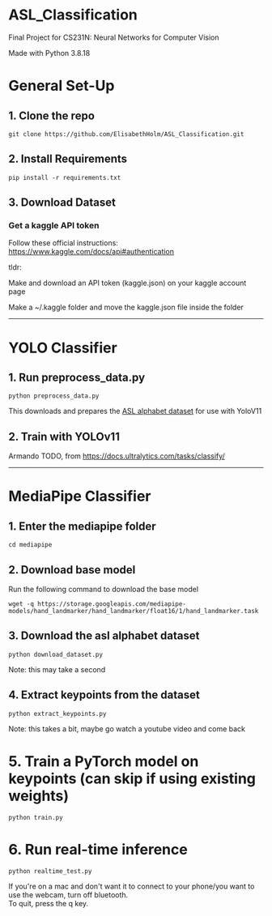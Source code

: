 # ASL_Classification
Final Project for CS231N: Neural Networks for Computer Vision

Made with Python 3.8.18
# General Set-Up

## 1. Clone the repo
```
git clone https://github.com/ElisabethHolm/ASL_Classification.git
```

## 2. Install Requirements
```
pip install -r requirements.txt
```

## 3. Download Dataset
### Get a kaggle API token
Follow these official instructions: https://www.kaggle.com/docs/api#authentication 

tldr: 

Make and download an API token (kaggle.json) on your kaggle account page

Make a ~/.kaggle folder and move the kaggle.json file inside the folder

_________
# YOLO Classifier
## 1. Run preprocess_data.py
```
python preprocess_data.py
```

This downloads and prepares the [ASL alphabet dataset](https://www.kaggle.com/datasets/grassknoted/asl-alphabet/data) for use with YoloV11

## 2. Train with YOLOv11
Armando TODO, from https://docs.ultralytics.com/tasks/classify/

___________
# MediaPipe Classifier
## 1. Enter the mediapipe folder
```
cd mediapipe
```

## 2. Download base model
Run the following command to download the base model
```
wget -q https://storage.googleapis.com/mediapipe-models/hand_landmarker/hand_landmarker/float16/1/hand_landmarker.task
```

## 3. Download the asl alphabet dataset
```
python download_dataset.py
```
Note: this may take a second
## 4. Extract keypoints from the dataset
```
python extract_keypoints.py
```
Note: this takes a bit, maybe go watch a youtube video and come back
# 5. Train a PyTorch model on keypoints (can skip if using existing weights)
```
python train.py
```

# 6. Run real-time inference
```
python realtime_test.py
```
If you're on a mac and don't want it to connect to your phone/you want to use the webcam, turn off bluetooth.  
To quit, press the q key.
